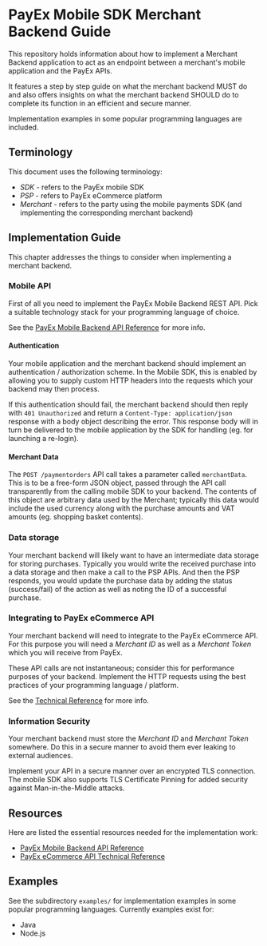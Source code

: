 # PayEx Mobile SDK Merchant Backend Guide

This repository holds information about how to implement a Merchant Backend application to act as an endpoint between a merchant's mobile application and the PayEx APIs. 

It features a step by step guide on what the merchant backend MUST do and also offers insights on what the merchant backend SHOULD do to complete its function in an efficient and secure manner.

Implementation examples in some popular programming languages are included.

## Terminology

This document uses the following terminology:

* *SDK* - refers to the PayEx mobile SDK
* *PSP* - refers to PayEx eCommerce platform
* *Merchant* - refers to the party using the mobile payments SDK (and implementing the corresponding merchant backend)

## Implementation Guide

This chapter addresses the things to consider when implementing a merchant backend.

### Mobile API 

First of all you need to implement the PayEx Mobile Backend REST API. Pick a suitable technology stack for your programming language of choice.

See the [PayEx Mobile Backend API Reference](https://editor.swagger.io/?url=https://raw.githubusercontent.com/SwedbankPay/swedbank-pay-sdk-mobile-example-merchant/master/documentation/payexsdk_openapi.yaml) for more info.

#### Authentication

Your mobile application and the merchant backend should implement an authentication / authorization scheme. In the Mobile SDK, this is enabled by allowing you to supply custom HTTP headers into the requests which your backend may then process. 

If this authentication should fail, the merchant backend should then reply with `401 Unauthorized` and return a `Content-Type: application/json` response with a body object describing the error. This response body will in turn be delivered to the mobile application by the SDK for handling (eg. for launching a re-login).

#### Merchant Data

The `POST /paymentorders` API call takes a parameter called `merchantData`. This is to be a free-form JSON object, passed through the API call transparently from the calling mobile SDK to your backend. The contents of this object are arbitrary data used by the Merchant; typically this data would include the used currency along with the purchase amounts and VAT amounts (eg. shopping basket contents).

### Data storage

Your merchant backend will likely want to have an intermediate data storage for storing purchases. Typically you would write the received purchase into a data storage and then make a call to the PSP APIs. And then the PSP responds, you would update the purchase data by adding the status (success/fail) of the action as well as noting the ID of a successful purchase.

### Integrating to PayEx eCommerce API

Your merchant backend will need to integrate to the PayEx eCommerce API. For this purpose you will need a *Merchant ID* as well as a *Merchant Token* which you will receive from PayEx. 

These API calls are not instantaneous; consider this for performance purposes of your backend. Implement the HTTP requests using the best practices of your programming language / platform.

See the [Technical Reference](https://developer.payex.com/xwiki/wiki/developer/view/Main/ecommerce/technical-reference/) for more info.

### Information Security 

Your merchant backend must store the *Merchant ID* and *Merchant Token* somewhere. Do this in a secure manner to avoid them ever leaking to external audiences.

Implement your API in a secure manner over an encrypted TLS connection. The mobile SDK also supports TLS Certificate Pinning for added security against Man-in-the-Middle attacks.

## Resources 

Here are listed the essential resources needed for the implementation work:

* [PayEx Mobile Backend API Reference](https://editor.swagger.io/?url=https://raw.githubusercontent.com/SwedbankPay/swedbank-pay-sdk-mobile-example-merchant/master/documentation/payexsdk_openapi.yaml) 
* [PayEx eCommerce API Technical Reference](https://developer.payex.com/xwiki/wiki/developer/view/Main/ecommerce/technical-reference/)

## Examples

See the subdirectory `examples/` for implementation examples in some popular programming languages. Currently examples exist for:

* Java
* Node.js



